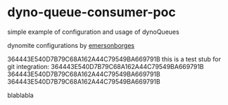 # dyno-queue-consumer-poc
simple example of configuration and usage of dynoQueues

dynomite configurations by [emersonborges](https://github.com/emersonborges)

364443E540D7B79C68A162A44C79549BA669791B
this is a test stub for git integration:
364443E540D7B79C68A162A44C79549BA669791B
364443E540D7B79C68A162A44C79549BA669791B
364443E540D7B79C68A162A44C79549BA669791B

blablabla
